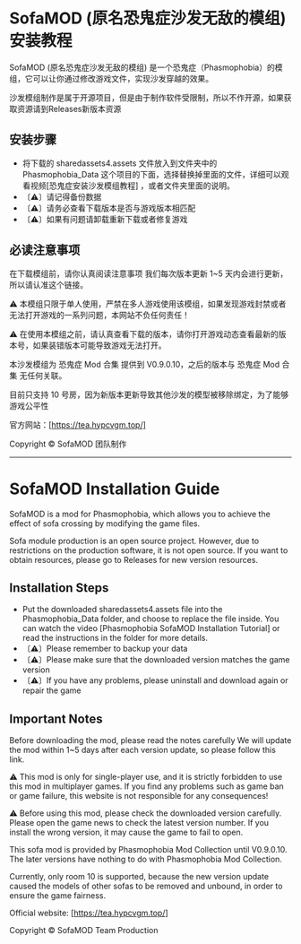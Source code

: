 # SofaMOD (原名恐鬼症沙发无敌的模组)  安装教程

SofaMOD (原名恐鬼症沙发无敌的模组) 是一个恐鬼症（Phasmophobia）的模组，它可以让你通过修改游戏文件，实现沙发穿越的效果。

沙发模组制作是属于开源项目，但是由于制作软件受限制，所以不作开源，如果获取资源请到Releases新版本资源

## 安装步骤

* 将下载的 sharedassets4.assets 文件放入到文件夹中的 Phasmophobia_Data 这个项目的下面，选择替换掉里面的文件，详细可以观看视频[恐鬼症安装沙发模组教程] ，或者文件夹里面的说明。
* 〔⚠〕请记得备份数据
* 〔⚠〕请务必查看下载版本是否与游戏版本相匹配
* 〔⚠〕如果有问题请卸载重新下载或者修复游戏

## 必读注意事项

在下载模组前，请你认真阅读注意事项 我们每次版本更新 1~5 天内会进行更新，所以请认准这个链接。

⚠ 本模组只限于单人使用，严禁在多人游戏使用该模组，如果发现游戏封禁或者无法打开游戏的一系列问题，本网站不负任何责任！

⚠ 在使用本模组之前，请认真查看下载的版本，请你打开游戏动态查看最新的版本号，如果装错版本可能导致游戏无法打开。

本沙发模组为 恐鬼症 Mod 合集 提供到 V0.9.0.10，之后的版本与 恐鬼症 Mod 合集 无任何关联。

目前只支持 10 号房，因为新版本更新导致其他沙发的模型被移除绑定，为了能够游戏公平性

官方网站：[https://tea.hypcvgm.top/]

Copyright &copy;  SofaMOD 团队制作

------------


# SofaMOD Installation Guide

SofaMOD is a mod for Phasmophobia, which allows you to achieve the effect of sofa crossing by modifying the game files.

Sofa module production is an open source project. However, due to restrictions on the production software, it is not open source. If you want to obtain resources, please go to Releases for new version resources.

## Installation Steps

* Put the downloaded sharedassets4.assets file into the Phasmophobia_Data folder, and choose to replace the file inside. You can watch the video [Phasmophobia SofaMOD Installation Tutorial] or read the instructions in the folder for more details.
* 〔⚠〕Please remember to backup your data
* 〔⚠〕Please make sure that the downloaded version matches the game version
* 〔⚠〕If you have any problems, please uninstall and download again or repair the game

## Important Notes

Before downloading the mod, please read the notes carefully We will update the mod within 1~5 days after each version update, so please follow this link.

⚠ This mod is only for single-player use, and it is strictly forbidden to use this mod in multiplayer games. If you find any problems such as game ban or game failure, this website is not responsible for any consequences!

⚠ Before using this mod, please check the downloaded version carefully. Please open the game news to check the latest version number. If you install the wrong version, it may cause the game to fail to open.

This sofa mod is provided by Phasmophobia Mod Collection until V0.9.0.10. The later versions have nothing to do with Phasmophobia Mod Collection.

Currently, only room 10 is supported, because the new version update caused the models of other sofas to be removed and unbound, in order to ensure the game fairness.

Official website: [https://tea.hypcvgm.top/]

Copyright &copy; SofaMOD Team Production
